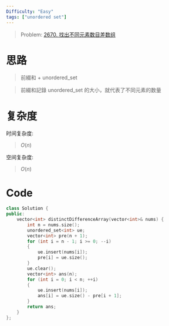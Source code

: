 ```yaml
---
Difficulty: "Easy"
tags: ["unordered set"]
---
```


> Problem: [2670. 找出不同元素数目差数组](https://leetcode.cn/problems/find-the-distinct-difference-array/description/)

# 思路

> 前綴和 + unordered_set

> 前綴和記錄 unordered_set 的大小，就代表了不同元素的数量

# 复杂度

时间复杂度:
> $O(n)$

空间复杂度:
> $O(n)$

# Code
```c++
class Solution {
public:
    vector<int> distinctDifferenceArray(vector<int>& nums) {
        int n = nums.size();
        unordered_set<int> ue;
        vector<int> pre(n + 1);
        for (int i = n - 1; i >= 0; --i)
        {
            ue.insert(nums[i]);
            pre[i] = ue.size();
        }
        ue.clear();
        vector<int> ans(n);
        for (int i = 0; i < n; ++i)
        {
            ue.insert(nums[i]);
            ans[i] = ue.size() - pre[i + 1];
        }
        return ans;
    }
};
```
